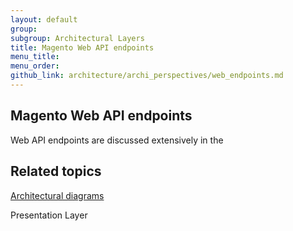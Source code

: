 ```yaml
---
layout: default
group: 
subgroup: Architectural Layers
title: Magento Web API endpoints
menu_title: 
menu_order: 
github_link: architecture/archi_perspectives/web_endpoints.md
---
```





<h2>Magento Web API endpoints</h2>

 

Web API endpoints are discussed extensively in the 
<h2 id="related">Related topics</h2>
<a href="{{ site.gdeurl21 }}architecture/archi_perspectives/arch_diagrams.html">Architectural diagrams</a>

Presentation Layer









 
